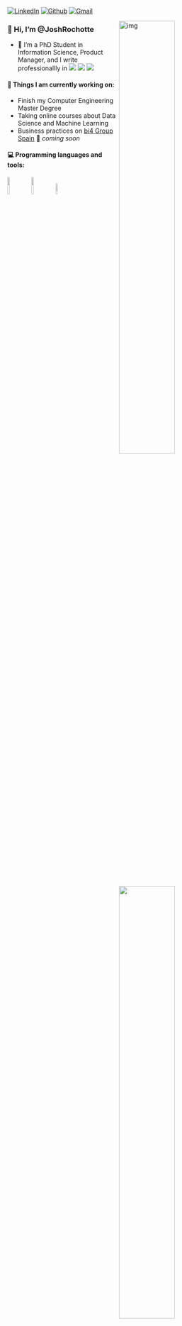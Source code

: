 
[![LinkedIn](https://img.shields.io/badge/-LinkedIn-blue?style=flat&logo=Linkedin&logoColor=white)](https://www.linkedin.com/in/joshrochotte)
[![Github](https://img.shields.io/badge/-Github-000?style=flat&logo=Github&logoColor=white)](https://github.com/JoshRochotte)
[![Gmail](https://img.shields.io/badge/-Gmail-c14438?style=flat&logo=Gmail&logoColor=white)](mailto:joshjrochotte@gmail.com)

<img align="right" alt="img" src="link" width="50%" height="auto" />


### 👋 Hi, I’m @JoshRochotte
- 🌱 I’m a PhD Student in Information Science, Product Manager, and I write professionallly in
<img src="https://img.shields.io/badge/Python-3776AB?style=for-the-badge&logo=python&logoColor=white" />  <img src="https://img.shields.io/badge/Java-ED8B00?style=for-the-badge&logo=java&logoColor=white" /> <img src="https://img.shields.io/badge/R-276DC3?style=for-the-badge&logo=r&logoColor=white" /> 

<!---
JoshRochotte/JoshRochotte is a ✨ special ✨ repository because its `README.md` (this file) appears on your GitHub profile.
You can click the Preview link to take a look at your changes.
--->


#### 🌱 Things I am currently working on: 
- Finish my Computer Engineering Master Degree  
- Taking online courses about Data Science and Machine Learning 
- Business practices on [bi4 Group Spain](https://github.com/bi4group) 🚀 *coming soon*


#### :computer: Programming languages and tools: 
<p>
	<img width="50%" align="right" src="https://github-readme-stats.vercel.app/api?username=JoshRochotte&show_icons=true&hide_border=true" />

<code><img width="10%" src="https://www.vectorlogo.zone/logos/java/java-ar21.svg"></code>
<code><img width="10%" src="https://www.vectorlogo.zone/logos/python/python-ar21.svg"></code>
<code><img width="8%" src="https://www.vectorlogo.zone/logos/r-project/r-project-icon.svg"></code>
<br />
